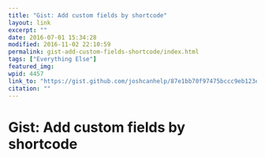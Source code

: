 ```yaml
---
title: "Gist: Add custom fields by shortcode"
layout: link
excerpt: ""
date: 2016-07-01 15:34:28
modified: 2016-11-02 22:10:59
permalink: gist-add-custom-fields-shortcode/index.html
tags: ["Everything Else"]
featured_img: 
wpid: 4457
link_to: "https://gist.github.com/joshcanhelp/87e1bb70f97475bccc9eb123e3fe2f1c"
citation: ""
---
```


# Gist: Add custom fields by shortcode

